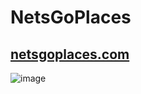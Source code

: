 # NetsGoPlaces

## [netsgoplaces.com](http://netsgoplaces.com)

![image](https://user-images.githubusercontent.com/71541429/147934853-c8d58b82-a164-476f-8501-2da5d78e0d02.jpeg)
